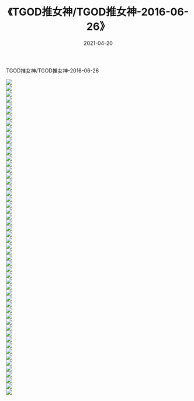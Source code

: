 ﻿---
layout: post
title:  《TGOD推女神/TGOD推女神-2016-06-26》
date:   2021-04-20
img: http://pic.660000.xyz/1:/网络美图/2021/TGOD推女神/TGOD推女神-2016-06-26/000.jpg
categories: [美女, 清纯, 唯美]
---

TGOD推女神/TGOD推女神-2016-06-26

 ![](http://pic.660000.xyz/1:/网络美图/2021/TGOD推女神/TGOD推女神-2016-06-26/001.jpg) <br>![](http://pic.660000.xyz/1:/网络美图/2021/TGOD推女神/TGOD推女神-2016-06-26/002.jpg) <br>![](http://pic.660000.xyz/1:/网络美图/2021/TGOD推女神/TGOD推女神-2016-06-26/003.jpg) <br>![](http://pic.660000.xyz/1:/网络美图/2021/TGOD推女神/TGOD推女神-2016-06-26/004.jpg) <br>![](http://pic.660000.xyz/1:/网络美图/2021/TGOD推女神/TGOD推女神-2016-06-26/005.jpg) <br>![](http://pic.660000.xyz/1:/网络美图/2021/TGOD推女神/TGOD推女神-2016-06-26/006.jpg) <br>![](http://pic.660000.xyz/1:/网络美图/2021/TGOD推女神/TGOD推女神-2016-06-26/007.jpg) <br>![](http://pic.660000.xyz/1:/网络美图/2021/TGOD推女神/TGOD推女神-2016-06-26/008.jpg) <br>![](http://pic.660000.xyz/1:/网络美图/2021/TGOD推女神/TGOD推女神-2016-06-26/009.jpg) <br>![](http://pic.660000.xyz/1:/网络美图/2021/TGOD推女神/TGOD推女神-2016-06-26/010.jpg) <br>![](http://pic.660000.xyz/1:/网络美图/2021/TGOD推女神/TGOD推女神-2016-06-26/011.jpg) <br>![](http://pic.660000.xyz/1:/网络美图/2021/TGOD推女神/TGOD推女神-2016-06-26/012.jpg) <br>![](http://pic.660000.xyz/1:/网络美图/2021/TGOD推女神/TGOD推女神-2016-06-26/013.jpg) <br>![](http://pic.660000.xyz/1:/网络美图/2021/TGOD推女神/TGOD推女神-2016-06-26/014.jpg) <br>![](http://pic.660000.xyz/1:/网络美图/2021/TGOD推女神/TGOD推女神-2016-06-26/015.jpg) <br>![](http://pic.660000.xyz/1:/网络美图/2021/TGOD推女神/TGOD推女神-2016-06-26/016.jpg) <br>![](http://pic.660000.xyz/1:/网络美图/2021/TGOD推女神/TGOD推女神-2016-06-26/017.jpg) <br>![](http://pic.660000.xyz/1:/网络美图/2021/TGOD推女神/TGOD推女神-2016-06-26/018.jpg) <br>![](http://pic.660000.xyz/1:/网络美图/2021/TGOD推女神/TGOD推女神-2016-06-26/019.jpg) <br>![](http://pic.660000.xyz/1:/网络美图/2021/TGOD推女神/TGOD推女神-2016-06-26/020.jpg) <br>![](http://pic.660000.xyz/1:/网络美图/2021/TGOD推女神/TGOD推女神-2016-06-26/021.jpg) <br>![](http://pic.660000.xyz/1:/网络美图/2021/TGOD推女神/TGOD推女神-2016-06-26/022.jpg) <br>![](http://pic.660000.xyz/1:/网络美图/2021/TGOD推女神/TGOD推女神-2016-06-26/023.jpg) <br>![](http://pic.660000.xyz/1:/网络美图/2021/TGOD推女神/TGOD推女神-2016-06-26/024.jpg) <br>![](http://pic.660000.xyz/1:/网络美图/2021/TGOD推女神/TGOD推女神-2016-06-26/025.jpg) <br>![](http://pic.660000.xyz/1:/网络美图/2021/TGOD推女神/TGOD推女神-2016-06-26/026.jpg) <br>![](http://pic.660000.xyz/1:/网络美图/2021/TGOD推女神/TGOD推女神-2016-06-26/027.jpg) <br>![](http://pic.660000.xyz/1:/网络美图/2021/TGOD推女神/TGOD推女神-2016-06-26/028.jpg) <br>![](http://pic.660000.xyz/1:/网络美图/2021/TGOD推女神/TGOD推女神-2016-06-26/029.jpg) <br>![](http://pic.660000.xyz/1:/网络美图/2021/TGOD推女神/TGOD推女神-2016-06-26/030.jpg) <br>![](http://pic.660000.xyz/1:/网络美图/2021/TGOD推女神/TGOD推女神-2016-06-26/031.jpg) <br>![](http://pic.660000.xyz/1:/网络美图/2021/TGOD推女神/TGOD推女神-2016-06-26/032.jpg) <br>![](http://pic.660000.xyz/1:/网络美图/2021/TGOD推女神/TGOD推女神-2016-06-26/033.jpg) <br>![](http://pic.660000.xyz/1:/网络美图/2021/TGOD推女神/TGOD推女神-2016-06-26/034.jpg) <br>![](http://pic.660000.xyz/1:/网络美图/2021/TGOD推女神/TGOD推女神-2016-06-26/035.jpg) <br>![](http://pic.660000.xyz/1:/网络美图/2021/TGOD推女神/TGOD推女神-2016-06-26/036.jpg) <br>![](http://pic.660000.xyz/1:/网络美图/2021/TGOD推女神/TGOD推女神-2016-06-26/037.jpg) <br>![](http://pic.660000.xyz/1:/网络美图/2021/TGOD推女神/TGOD推女神-2016-06-26/038.jpg) <br>![](http://pic.660000.xyz/1:/网络美图/2021/TGOD推女神/TGOD推女神-2016-06-26/039.jpg) <br>![](http://pic.660000.xyz/1:/网络美图/2021/TGOD推女神/TGOD推女神-2016-06-26/040.jpg) <br>![](http://pic.660000.xyz/1:/网络美图/2021/TGOD推女神/TGOD推女神-2016-06-26/041.jpg) <br>![](http://pic.660000.xyz/1:/网络美图/2021/TGOD推女神/TGOD推女神-2016-06-26/042.jpg) <br>![](http://pic.660000.xyz/1:/网络美图/2021/TGOD推女神/TGOD推女神-2016-06-26/043.jpg) <br>![](http://pic.660000.xyz/1:/网络美图/2021/TGOD推女神/TGOD推女神-2016-06-26/044.jpg) <br>![](http://pic.660000.xyz/1:/网络美图/2021/TGOD推女神/TGOD推女神-2016-06-26/045.jpg) <br>![](http://pic.660000.xyz/1:/网络美图/2021/TGOD推女神/TGOD推女神-2016-06-26/046.jpg) <br>![](http://pic.660000.xyz/1:/网络美图/2021/TGOD推女神/TGOD推女神-2016-06-26/047.jpg) <br>![](http://pic.660000.xyz/1:/网络美图/2021/TGOD推女神/TGOD推女神-2016-06-26/048.jpg) <br>![](http://pic.660000.xyz/1:/网络美图/2021/TGOD推女神/TGOD推女神-2016-06-26/049.jpg) <br>![](http://pic.660000.xyz/1:/网络美图/2021/TGOD推女神/TGOD推女神-2016-06-26/050.jpg) <br>![](http://pic.660000.xyz/1:/网络美图/2021/TGOD推女神/TGOD推女神-2016-06-26/051.jpg) <br>![](http://pic.660000.xyz/1:/网络美图/2021/TGOD推女神/TGOD推女神-2016-06-26/052.jpg) <br>![](http://pic.660000.xyz/1:/网络美图/2021/TGOD推女神/TGOD推女神-2016-06-26/053.jpg) <br>![](http://pic.660000.xyz/1:/网络美图/2021/TGOD推女神/TGOD推女神-2016-06-26/054.jpg) <br>